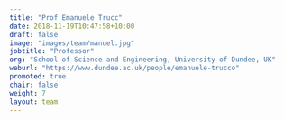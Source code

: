 ```yaml
---
title: "Prof Emanuele Trucc"
date: 2018-11-19T10:47:58+10:00
draft: false
image: "images/team/manuel.jpg"
jobtitle: "Professor"
org: "School of Science and Engineering, University of Dundee, UK"
weburl: "https://www.dundee.ac.uk/people/emanuele-trucco"
promoted: true
chair: false
weight: 7
layout: team
---
```


